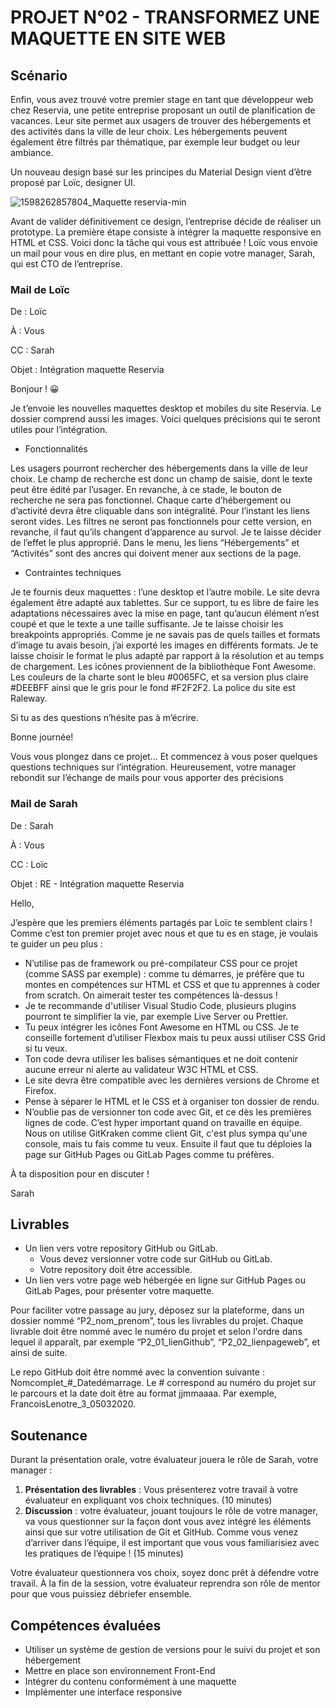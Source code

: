 # PROJET N°02 - TRANSFORMEZ UNE MAQUETTE EN SITE WEB

## Scénario

Enfin, vous avez trouvé votre premier stage en tant que développeur web chez Reservia, une petite entreprise proposant un outil de planification de vacances. Leur site permet aux usagers de trouver des hébergements et des activités dans la ville de leur choix. Les hébergements peuvent également être filtrés par thématique, par exemple leur budget ou leur ambiance.

Un nouveau design basé sur les principes du Material Design vient d’être proposé par Loïc, designer UI.

![1598262857804_Maquette reservia-min](https://user-images.githubusercontent.com/76394113/124479543-aeafd280-dda6-11eb-9be8-76830ea78848.png)

Avant de valider définitivement ce design, l’entreprise décide de réaliser un prototype. La première étape consiste à intégrer la maquette responsive en HTML et CSS. Voici donc la tâche qui vous est attribuée ! Loïc vous envoie un mail pour vous en dire plus, en mettant en copie votre manager, Sarah, qui est CTO de l’entreprise.

### Mail de Loïc

De : Loïc

À : Vous

CC : Sarah

Objet : Intégration maquette Reservia

Bonjour ! 😀

Je t’envoie les nouvelles maquettes desktop et mobiles du site Reservia. Le dossier comprend aussi les images. Voici quelques précisions qui te seront utiles pour l’intégration.

- Fonctionnalités

Les usagers pourront rechercher des hébergements dans la ville de leur choix. Le champ de recherche est donc un champ de saisie, dont le texte peut être édité par l’usager. En revanche, à ce stade, le bouton de recherche ne sera pas fonctionnel.
Chaque carte d’hébergement ou d’activité devra être cliquable dans son intégralité. Pour l’instant les liens seront vides.
Les filtres ne seront pas fonctionnels pour cette version, en revanche, il faut qu’ils changent d’apparence au survol. Je te laisse décider de l’effet le plus approprié.
Dans le menu, les liens “Hébergements” et “Activités” sont des ancres qui doivent mener aux sections de la page.

- Contraintes techniques

Je te fournis deux maquettes : l’une desktop et l’autre mobile. Le site devra également être adapté aux tablettes. Sur ce support, tu es libre de faire les adaptations nécessaires avec la mise en page, tant qu’aucun élément n’est coupé et que le texte a une taille suffisante. Je te laisse choisir les breakpoints appropriés.
Comme je ne savais pas de quels tailles et formats d’image tu avais besoin, j’ai exporté les images en différents formats. Je te laisse choisir le format le plus adapté par rapport à la résolution et au temps de chargement.
Les icônes proviennent de la bibliothèque Font Awesome. Les couleurs de la charte sont le bleu #0065FC, et sa version plus claire #DEEBFF ainsi que le gris pour le fond #F2F2F2.
La police du site est Raleway.

Si tu as des questions n’hésite pas à m’écrire.

Bonne journée!

Vous vous plongez dans ce projet… Et commencez à vous poser quelques questions techniques sur l’intégration. Heureusement, votre manager rebondit sur l’échange de mails pour vous apporter des précisions

### Mail de Sarah

De : Sarah

À : Vous

CC : Loïc

Objet : RE - Intégration maquette Reservia

Hello,

J’espère que les premiers éléments partagés par Loïc te semblent clairs ! Comme c’est ton premier projet avec nous et que tu es en stage, je voulais te guider un peu plus :

- N’utilise pas de framework ou pré-compilateur CSS pour ce projet (comme SASS par exemple) : comme tu démarres, je préfère que tu montes en compétences sur HTML et CSS et que tu apprennes à coder from scratch. On aimerait tester tes compétences là-dessus !
- Je te recommande d'utiliser Visual Studio Code, plusieurs plugins pourront te simplifier la vie, par exemple Live Server ou Prettier.
- Tu peux intégrer les icônes Font Awesome en HTML ou CSS. Je te conseille fortement d’utiliser Flexbox mais tu peux aussi utiliser CSS Grid si tu veux.
- Ton code devra utiliser les balises sémantiques et ne doit contenir aucune erreur ni alerte au validateur W3C HTML et CSS.
- Le site devra être compatible avec les dernières versions de Chrome et Firefox.
- Pense à séparer le HTML et le CSS et à organiser ton dossier de rendu.
- N’oublie pas de versionner ton code avec Git, et ce dès les premières lignes de code. C’est hyper important quand on travaille en équipe. Nous on utilise GitKraken comme client Git, c'est plus sympa qu'une console, mais tu fais comme tu veux. Ensuite il faut que tu déploies la page sur GitHub Pages ou GitLab Pages comme tu préfères.

À ta disposition pour en discuter !

Sarah

## Livrables

- Un lien vers votre repository GitHub ou GitLab.
  - Vous devez versionner votre code sur GitHub ou GitLab.
  - Votre repository doit être accessible.
- Un lien vers votre page web hébergée en ligne sur GitHub Pages ou GitLab Pages, pour présenter votre maquette.

Pour faciliter votre passage au jury, déposez sur la plateforme, dans un dossier nommé “P2_nom_prenom”, tous les livrables du projet. Chaque livrable doit être nommé avec le numéro du projet et selon l'ordre dans lequel il apparaît, par exemple “P2_01_lienGithub”, “P2_02_lienpageweb”, et ainsi de suite.

Le repo GitHub doit être nommé avec la convention suivante : Nomcomplet\_#_Datedémarrage. Le # correspond au numéro du projet sur le parcours et la date doit être au format jjmmaaaa. Par exemple, FrancoisLenotre_3_05032020.

## Soutenance

Durant la présentation orale, votre évaluateur jouera le rôle de Sarah, votre manager :

1. **Présentation des livrables** : Vous présenterez votre travail à votre évaluateur en expliquant vos choix techniques. (10 minutes)
2. **Discussion** : votre évaluateur, jouant toujours le rôle de votre manager, va vous questionner sur la façon dont vous avez intégré les éléments ainsi que sur votre utilisation de Git et GitHub. Comme vous venez d’arriver dans l’équipe, il est important que vous vous familiarisiez avec les pratiques de l’équipe ! (15 minutes)

Votre évaluateur questionnera vos choix, soyez donc prêt à défendre votre travail. À la fin de la session, votre évaluateur reprendra son rôle de mentor pour que vous puissiez débriefer ensemble.

## **Compétences évaluées**

- Utiliser un système de gestion de versions pour le suivi du projet et son hébergement
- Mettre en place son environnement Front-End
- Intégrer du contenu conformément à une maquette
- Implémenter une interface responsive
